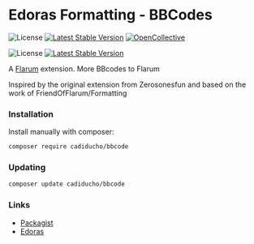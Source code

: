 # Edoras Formatting - BBCodes

![License](https://img.shields.io/badge/license-MIT-blue.svg) [![Latest Stable Version](https://img.shields.io/packagist/v/fof/formatting.svg)](https://packagist.org/packages/fof/formatting) [![OpenCollective](https://img.shields.io/badge/opencollective-fof-blue.svg)](https://opencollective.com/fof/donate)

![License](https://img.shields.io/badge/license-MIT-blue.svg) [![Latest Stable Version](https://img.shields.io/packagist/v/cadiducho/bbcode.svg)](https://packagist.org/packages/cadiducho/bbcode)

A [Flarum](http://flarum.org) extension. More BBcodes to Flarum

Inspired by the original extension from Zerosonesfun and based on the work of FriendOfFlarum/Formatting

### Installation

Install manually with composer:

```sh
composer require cadiducho/bbcode
```

### Updating

```sh
composer update cadiducho/bbcode
```

### Links
- [Packagist](https://packagist.org/packages/cadiducho/bbcode)
- [Edoras](https://edoras.es)